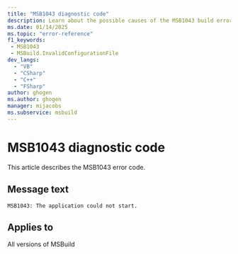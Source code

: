 ```yaml
---
title: "MSB1043 diagnostic code"
description: Learn about the possible causes of the MSB1043 build error, and get troubleshooting tips.
ms.date: 01/14/2025
ms.topic: "error-reference"
f1_keywords:
 - MSB1043
 - MSBuild.InvalidConfigurationFile
dev_langs:
  - "VB"
  - "CSharp"
  - "C++"
  - "FSharp"
author: ghogen
ms.author: ghogen
manager: mijacobs
ms.subservice: msbuild
---
```


# MSB1043 diagnostic code

<!-- :::ErrorDefinitionDescription::: -->
<!-- :::editable-content name="introDescription"::: -->
This article describes the MSB1043 error code.
<!-- :::editable-content-end::: -->

## Message text

`MSB1043: The application could not start.`

<!-- :::editable-content name="postOutputDescription"::: -->
<!--
{StrBegin="MSBUILD : Configuration error MSB1043: "}
      UE: This error is shown when the msbuild.exe.config file had invalid content.
      LOCALIZATION: The prefix "MSBUILD : Configuration error MSBxxxx:" should not be localized.
-->
<!-- :::editable-content-end::: -->
<!-- :::ErrorDefinitionDescription-end::: -->

## Applies to

All versions of MSBuild
